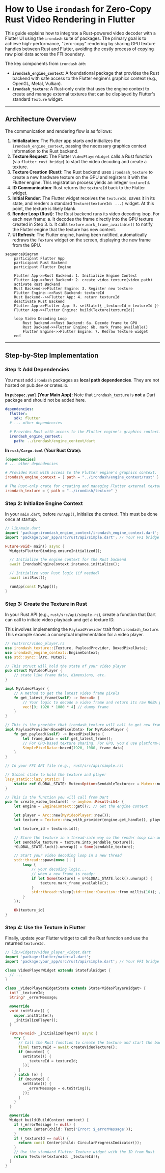 # How to Use `irondash` for Zero-Copy Rust Video Rendering in Flutter

This guide explains how to integrate a Rust-powered video decoder with a Flutter UI using the `irondash` suite of packages. The primary goal is to achieve high-performance, "zero-copy" rendering by sharing GPU texture handles between Rust and Flutter, avoiding the costly process of copying raw pixel data across the FFI boundary.

The key components from `irondash` are:
- **`irondash_engine_context`**: A foundational package that provides the Rust backend with safe access to the Flutter engine's graphics context (e.g., OpenGL, Metal, Vulkan).
- **`irondash_texture`**: A Rust-only crate that uses the engine context to create and manage external textures that can be displayed by Flutter's standard `Texture` widget.

---

## Architecture Overview

The communication and rendering flow is as follows:

1.  **Initialization**: The Flutter app starts and initializes the `irondash_engine_context`, passing the necessary graphics context information to the Rust backend.
2.  **Texture Request**: The Flutter `VideoPlayerWidget` calls a Rust function (via `flutter_rust_bridge`) to start the video decoding and create a texture.
3.  **Texture Creation (Rust)**: The Rust backend uses `irondash_texture` to create a new hardware texture on the GPU and registers it with the Flutter engine. This registration process yields an integer `textureId`.
4.  **ID Communication**: Rust returns the `textureId` back to the Flutter widget.
5.  **Initial Render**: The Flutter widget receives the `textureId`, saves it in its state, and renders a standard `Texture(textureId: ...)` widget. At this point, the texture is likely blank.
6.  **Render Loop (Rust)**: The Rust backend runs its video decoding loop. For each new frame:
    a. It decodes the frame directly into the GPU texture created in Step 3.
    b. It calls `texture.mark_frame_available()` to notify the Flutter engine that the texture has new content.
7.  **UI Refresh**: The Flutter engine, having been notified, automatically redraws the `Texture` widget on the screen, displaying the new frame from the GPU.

```mermaid
sequenceDiagram
    participant Flutter App
    participant Rust Backend
    participant Flutter Engine

    Flutter App->>Rust Backend: 1. Initialize Engine Context
    Flutter App->>Rust Backend: 2. create_video_texture(video_path)
    activate Rust Backend
    Rust Backend->>Flutter Engine: 3. Register new texture
    Flutter Engine-->>Rust Backend: textureId
    Rust Backend-->>Flutter App: 4. return textureId
    deactivate Rust Backend
    Flutter App->>Flutter App: 5. setState({ _textureId = textureId })
    Flutter App->>Flutter Engine: build(Texture(textureId))

    loop Video Decoding Loop
        Rust Backend->>Rust Backend: 6a. Decode frame to GPU
        Rust Backend->>Flutter Engine: 6b. mark_frame_available()
        Flutter Engine->>Flutter Engine: 7. Redraw Texture widget
    end
```

---

## Step-by-Step Implementation

### Step 1: Add Dependencies

You must add `irondash` packages as **local path dependencies**. They are not hosted on pub.dev or crates.io.

**In `pubspec.yaml` (Your Main App):**
Note that `irondash_texture` is **not** a Dart package and should not be added here.

```yaml
dependencies:
  flutter:
    sdk: flutter
  # ... other dependencies

  # Provides Rust with access to the Flutter engine's graphics context.
  irondash_engine_context:
    path: ../irondash/engine_context/dart
```

**In `rust/Cargo.toml` (Your Rust Crate):**

```toml
[dependencies]
# ... other dependencies

# Provides Rust with access to the Flutter engine's graphics context.
irondash_engine_context = { path = "../irondash/engine_context/rust" }

# The Rust-only crate for creating and managing Flutter external textures.
irondash_texture = { path = "../irondash/texture" }
```

### Step 2: Initialize Engine Context

In your `main.dart`, before `runApp()`, initialize the context. This must be done once at startup.

```dart
// lib/main.dart
import 'package:irondash_engine_context/irondash_engine_context.dart';
import 'package:your_app/src/rust/api/simple.dart'; // Your FFI bridge

Future<void> main() async {
  WidgetsFlutterBinding.ensureInitialized();

  // Initialize the engine context for the Rust backend
  await IrondashEngineContext.instance.initialize();

  // Initialize your Rust logic (if needed)
  await initRust();

  runApp(const MyApp());
}
```

### Step 3: Create the Texture in Rust

In your Rust API (e.g., `rust/src/api/simple.rs`), create a function that Dart can call to initiate video playback and get a texture ID.

This involves implementing the `PayloadProvider` trait from `irondash_texture`. This example shows a conceptual implementation for a video player.

```rust
// rust/src/video_player.rs
use irondash_texture::{Texture, PayloadProvider, BoxedPixelData};
use irondash_engine_context::EngineContext;
use std::sync::{Arc, Mutex};

// This struct will hold the state of your video player
pub struct MyVideoPlayer {
    // state like frame data, dimensions, etc.
}

impl MyVideoPlayer {
    // A method to get the latest video frame pixels
    fn get_latest_frame(&self) -> Vec<u8> {
        // Your logic to decode a video frame and return its raw RGBA pixels
        vec![0; 1920 * 1080 * 4] // dummy frame
    }
}

// This is the provider that irondash_texture will call to get new frames.
impl PayloadProvider<BoxedPixelData> for MyVideoPlayer {
    fn get_payload(&self) -> BoxedPixelData {
        let frame_data = self.get_latest_frame();
        // For CPU-based texture sharing. For GPU, you'd use platform-specific types.
        SimplePixelData::boxed(1920, 1080, frame_data)
    }
}

// In your FFI API file (e.g., rust/src/api/simple.rs)

// Global state to hold the texture and player
lazy_static::lazy_static! {
    static ref GLOBAL_STATE: Mutex<Option<SendableTexture>> = Mutex::new(None);
}

// This is the function you will call from Dart
pub fn create_video_texture() -> anyhow::Result<i64> {
    let engine = EngineContext::get()?; // Get the engine context

    let player = Arc::new(MyVideoPlayer::new());
    let texture = Texture::new_with_provider(engine.get_handle(), player)?;

    let texture_id = texture.id();

    // Store the texture in a thread-safe way so the render loop can access it
    let sendable_texture = texture.into_sendable_texture();
    *GLOBAL_STATE.lock().unwrap() = Some(sendable_texture);

    // Start your video decoding loop in a new thread
    std::thread::spawn(move || {
        loop {
            // your decoding logic...
            // when a new frame is ready:
            if let Some(texture) = &*GLOBAL_STATE.lock().unwrap() {
                texture.mark_frame_available();
            }
            std::thread::sleep(std::time::Duration::from_millis(16)); // ~60fps
        }
    });

    Ok(texture_id)
}
```

### Step 4: Use the Texture in Flutter

Finally, update your Flutter widget to call the Rust function and use the returned `textureId`.

```dart
// lib/widgets/video_player_widget.dart
import 'package:flutter/material.dart';
import 'package:your_app/src/rust/api/simple.dart'; // Your FFI bridge

class VideoPlayerWidget extends StatefulWidget {
  // ...
}

class _VideoPlayerWidgetState extends State<VideoPlayerWidget> {
  int? _textureId;
  String? _errorMessage;

  @override
  void initState() {
    super.initState();
    _initializePlayer();
  }

  Future<void> _initializePlayer() async {
    try {
      // Call the Rust function to create the texture and start the backend loop
      final textureId = await createVideoTexture();
      if (mounted) {
        setState(() {
          _textureId = textureId;
        });
      }
    } catch (e) {
      if (mounted) {
        setState(() {
          _errorMessage = e.toString();
        });
      }
    }
  }

  @override
  Widget build(BuildContext context) {
    if (_errorMessage != null) {
      return Center(child: Text('Error: $_errorMessage'));
    }
    if (_textureId == null) {
      return const Center(child: CircularProgressIndicator());
    }
    // Use the standard Flutter Texture widget with the ID from Rust
    return Texture(textureId: _textureId!);
  }
}
```
